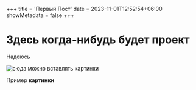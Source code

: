 +++
title = 'Первый Пост'
date = 2023-11-01T12:52:54+06:00
showMetadata = false
+++

# Здесь когда-нибудь будет проект

Надеюсь

![сюда можно вставлять картинки](https://media.sproutsocial.com/uploads/2017/02/10x-featured-social-media-image-size.png "сюда можно вставлять картинки")

Пример **картинки**
